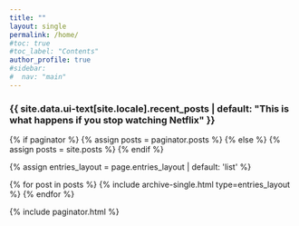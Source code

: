```yaml
---
title: ""
layout: single
permalink: /home/
#toc: true
#toc_label: "Contents"
author_profile: true
#sidebar:
#  nav: "main"
---
```

<h3 class="archive__subtitle">{{ site.data.ui-text[site.locale].recent_posts | default: "This is what happens if you stop watching Netflix" }}</h3>

{% if paginator %}
  {% assign posts = paginator.posts %}
{% else %}
  {% assign posts = site.posts %}
{% endif %}

{% assign entries_layout = page.entries_layout | default: 'list' %}
<div class="entries-{{ entries_layout }}">
  {% for post in posts %}
    {% include archive-single.html type=entries_layout %}
  {% endfor %}
</div>

{% include paginator.html %}